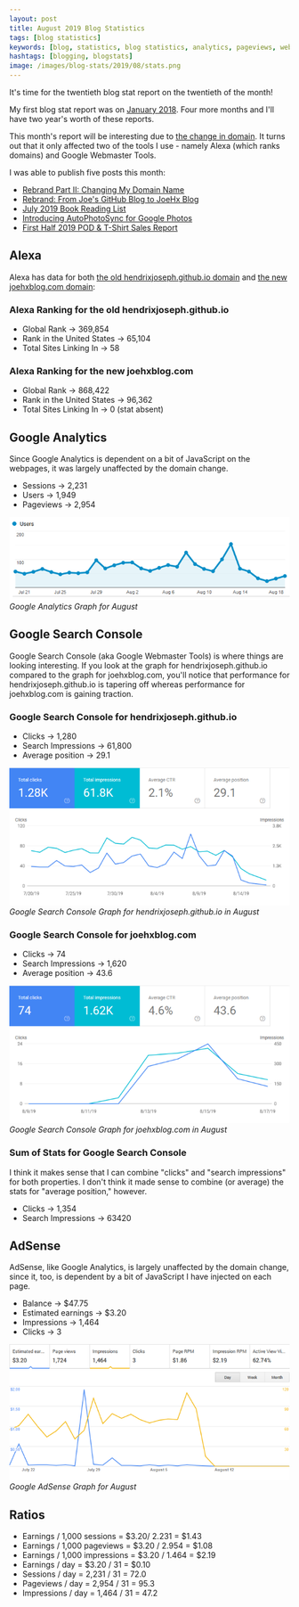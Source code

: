 ```yaml
---
layout: post
title: August 2019 Blog Statistics
tags: [blog statistics]
keywords: [blog, statistics, blog statistics, analytics, pageviews, webmaster, webmaster tools, alexa, google]
hashtags: [blogging, blogstats]
image: /images/blog-stats/2019/08/stats.png
---
```


It's time for the twentieth blog stat report on the twentieth of the month!

My first blog stat report was on [January 2018](https://www.joehxblog.com/january-2018-blog-statistics/). Four more months and I'll have two year's worth of these reports.

This month's report will be interesting due to [the change in domain](https://www.joehxblog.com/rebrand-part-ii-changing-my-domain-name/). It turns out that it only affected two of the tools I use - namely Alexa (which ranks domains) and Google Webmaster Tools.

I was able to publish five posts this month:

* [Rebrand Part II: Changing My Domain Name](https://www.joehxblog.com/rebrand-part-ii-changing-my-domain-name/)
* [Rebrand: From Joe's GitHub Blog to JoeHx Blog](https://www.joehxblog.com/rebrand-from-joes-github-blog-to-joehx-blog/)
* [July 2019 Book Reading List](https://www.joehxblog.com/july-2019-book-reading-list/)
* [Introducing AutoPhotoSync for Google Photos](https://www.joehxblog.com/introducing-autophotosync-for-google-photos/)
* [First Half 2019 POD & T-Shirt Sales Report](https://www.joehxblog.com/first-half-2019-pod-and-t-shirt-sales-report/)

## Alexa

Alexa has data for both [the old hendrixjoseph.github.io domain](https://www.alexa.com/siteinfo/hendrixjoseph.github.io) and [the new joehxblog.com domain](https://www.alexa.com/siteinfo/joehxblog.com):

### Alexa Ranking for the old hendrixjoseph.github.io

* Global Rank &rarr; 369,854
* Rank in the United States &rarr; 65,104
* Total Sites Linking In &rarr; 58 

### Alexa Ranking for the new joehxblog.com

* Global Rank &rarr; 868,422
* Rank in the United States &rarr; 96,362
* Total Sites Linking In &rarr; 0 (stat absent)

## Google Analytics

Since Google Analytics is dependent on a bit of JavaScript on the webpages, it was largely unaffected by the domain change.

* Sessions &rarr; 2,231
* Users &rarr; 1,949
* Pageviews &rarr; 2,954

![Google Analytics Graph for August](/images/blog-stats/2019/08/stats.png)
*Google Analytics Graph for August*

## Google Search Console

Google Search Console (aka Google Webmaster Tools) is where things are looking interesting. If you look at the graph for hendrixjoseph.github.io compared to the graph for joehxblog.com, you'll notice that performance for hendrixjoseph.github.io is tapering off whereas performance for joehxblog.com is gaining traction.

### Google Search Console for hendrixjoseph.github.io

* Clicks &rarr; 1,280
* Search Impressions &rarr; 61,800
* Average position &rarr; 29.1

![Google Search Console Graph for August](/images/blog-stats/2019/08/hendrixjoseph.github.io-search-console.png)
*Google Search Console Graph for 
hendrixjoseph.github.io in August*

### Google Search Console for joehxblog.com

* Clicks &rarr; 74
* Search Impressions &rarr; 1,620
* Average position &rarr; 43.6

![Google Search Console Graph for August](/images/blog-stats/2019/08/joehxblog.com-search-console.png)
*Google Search Console Graph for joehxblog.com in August*

### Sum of Stats for Google Search Console

I think it makes sense that I can combine "clicks" and "search impressions" for both properties. I don't think it made sense to combine (or average) the stats for "average position," however.

* Clicks &rarr; 1,354
* Search Impressions &rarr; 63420

## AdSense

AdSense, like Google Analytics, is largely unaffected by the domain change, since it, too, is dependent by a bit of JavaScript I have injected on each page.

* Balance &rarr; $47.75
* Estimated earnings &rarr; $3.20
* Impressions &rarr; 1,464
* Clicks &rarr; 3

![Google AdSense Graph for August](/images/blog-stats/2019/08/adsense.png)
*Google AdSense Graph for August*

## Ratios

* Earnings / 1,000 sessions = $3.20/ 2.231 = $1.43
* Earnings / 1,000 pageviews = $3.20 / 2.954 = $1.08
* Earnings / 1,000 impressions = $3.20 / 1.464 = $2.19
* Earnings / day = $3.20 / 31 = $0.10
* Sessions / day = 2,231 / 31 = 72.0
* Pageviews / day = 2,954 / 31 = 95.3
* Impressions / day = 1,464 / 31 = 47.2
